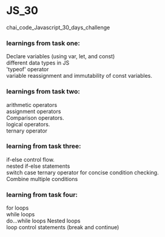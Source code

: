 # JS_30
chai_code_Javascript_30_days_challenge

### learnings from task one:
Declare variables (using var, let, and const)<br>
different data types in JS<br>
'typeof' operator<br>
variable reassignment and immutability of const variables.

### learnings from task two:
arithmetic operators<br>
assignment operators<br>
Comparison operators.<br>
logical operators.<br>
ternary operator

### learning from task three:
if-else control flow.<br>
nested if-else statements<br>
switch case<be>
ternary operator for concise condition checking.<br>
Combine multiple conditions<br>

### learning from task four:
for loops<br>
while loops<br>
do...while loops<be>
Nested loops<br>
loop control statements (break and continue)<br>
